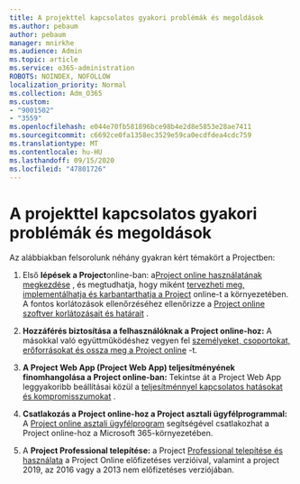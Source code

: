 ```yaml
---
title: A projekttel kapcsolatos gyakori problémák és megoldások
ms.author: pebaum
author: pebaum
manager: mnirkhe
ms.audience: Admin
ms.topic: article
ms.service: o365-administration
ROBOTS: NOINDEX, NOFOLLOW
localization_priority: Normal
ms.collection: Adm_O365
ms.custom:
- "9001502"
- "3559"
ms.openlocfilehash: e044e70fb581896bce98b4e2d8e5853e28ae7411
ms.sourcegitcommit: c6692ce0fa1358ec3529e59ca0ecdfdea4cdc759
ms.translationtype: MT
ms.contentlocale: hu-HU
ms.lasthandoff: 09/15/2020
ms.locfileid: "47801726"
---
```

# <a name="project-common-issues-and-resolutions"></a>A projekttel kapcsolatos gyakori problémák és megoldások

Az alábbiakban felsorolunk néhány gyakran kért témakört a Projectben:

1. Első **lépések a Project**online-ban: a[Project online használatának megkezdése](https://docs.microsoft.com/ProjectOnline/get-started-with-project-online) , és megtudhatja, hogy miként [tervezheti meg, implementálhatja és karbantarthatja a Project](https://docs.microsoft.com/projectonline/project-online) online-t a környezetében.   A fontos korlátozások ellenőrzéséhez ellenőrizze a [Project online szoftver korlátozásait és határait](https://docs.microsoft.com/ProjectOnline/project-online-software-boundaries-and-limits) .

2. **Hozzáférés biztosítása a felhasználóknak a Project online-hoz:** A másokkal való együttműködéshez vegyen fel [személyeket, csoportokat, erőforrásokat és ossza meg a Project online](https://docs.microsoft.com/projectonline/step-2-add-people-to-project-online) -t. 

3. **A Project Web App (Project Web App) teljesítményének finomhangolása a Project online-ban:** Tekintse át a Project Web App leggyakoribb beállításai közül a [teljesítménnyel kapcsolatos hatásokat és kompromisszumokat](https://docs.microsoft.com/projectonline/tune-project-online-performance) .

4. **Csatlakozás a Project online-hoz a Project asztali ügyfélprogrammal:** A [Project online asztali ügyfélprogram](https://docs.microsoft.com/projectonline/connect-to-project-online-with-the-project-online-desktop-client) segítségével csatlakozhat a Project online-hoz a Microsoft 365-környezetében. 

5. A **Project Professional telepítése:** a Project [Professional telepítése és használata](https://support.office.com/article/install-project-7059249b-d9fe-4d61-ab96-5c5bf435f281) a Project Online előfizetéses verzióival, valamint a project 2019, az 2016 vagy a 2013 nem előfizetéses verziójában.
